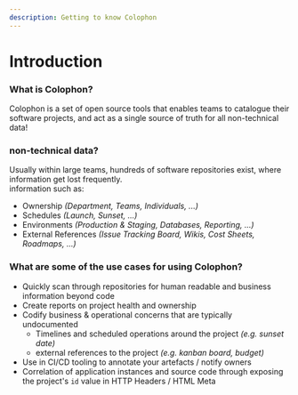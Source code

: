 ```yaml
---
description: Getting to know Colophon
---
```


# Introduction

### What is Colophon?

Colophon is a set of open source tools that enables teams to catalogue their software projects, and act as a single source of truth for all non-technical data!

### non-technical data?

Usually within large teams, hundreds of software repositories exist, where information get lost frequently.  
information such as:

* Ownership _(Department, Teams, Individuals, ...)_
* Schedules _(Launch, Sunset, ...)_
* Environments _(Production & Staging, Databases, Reporting, ...)_
* External References _(Issue Tracking Board, Wikis, Cost Sheets, Roadmaps, ...)_

### What are some of the use cases for using Colophon?

* Quickly scan through repositories for human readable and business information beyond code
* Create reports on project health and ownership
* Codify business & operational concerns that are typically undocumented
  * Timelines and scheduled operations around the project _(e.g. sunset date)_
  * external references to the project _\(e.g. kanban board, budget\)_
* Use in CI/CD tooling to annotate your artefacts / notify owners
* Correlation of application instances and source code through exposing the project's `id` value in HTTP Headers / HTML Meta



